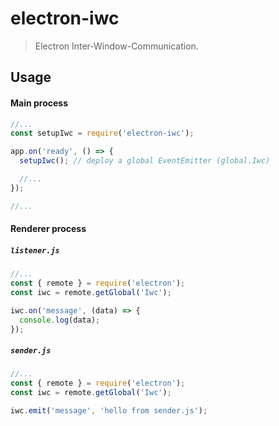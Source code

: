 # electron-iwc
> Electron Inter-Window-Communication.

## Usage
#### Main process
```javascript
//...
const setupIwc = require('electron-iwc');

app.on('ready', () => {
  setupIwc(); // deploy a global EventEmitter (global.Iwc)

  //...
});

//...
```

#### Renderer process
##### `listener.js`
```javascript
//...
const { remote } = require('electron');
const iwc = remote.getGlobal('Iwc');

iwc.on('message', (data) => {
  console.log(data);
});
```

##### `sender.js`
```javascript
//...
const { remote } = require('electron');
const iwc = remote.getGlobal('Iwc');

iwc.emit('message', 'hello from sender.js');
```
